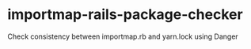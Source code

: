 # importmap-rails-package-checker
Check consistency between importmap.rb and yarn.lock using Danger

